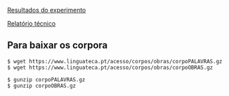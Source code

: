 [Resultados do experimento](https://htmlpreview.github.io/?https://github.com/alvelvis/gender-palavras-udpipe/blob/master/gender-palavras-udpipe.html)

[Relatório técnico](https://docs.google.com/document/d/1pdN2fh0CVSQcJD2zxvcX6-9CBj8wsYZSNUyA-oNIC9k/edit?usp=sharing)

## Para baixar os corpora

    $ wget https://www.linguateca.pt/acesso/corpos/obras/corpoPALAVRAS.gz
    $ wget https://www.linguateca.pt/acesso/corpos/obras/corpoOBRAS.gz

    $ gunzip corpoPALAVRAS.gz
    $ gunzip corpoOBRAS.gz